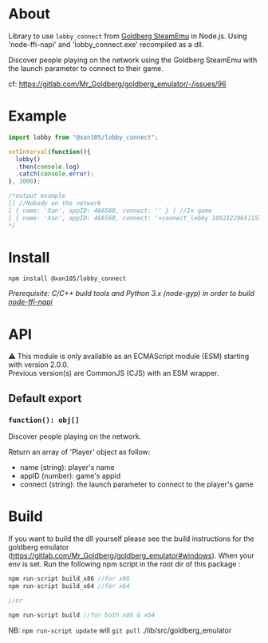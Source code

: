 About
=====

Library to use `lobby_connect` from [Goldberg SteamEmu](https://gitlab.com/Mr_Goldberg/goldberg_emulator) in Node.js.
Using 'node-ffi-napi' and 'lobby_connect.exe' recompiled as a dll.

Discover people playing on the network using the Goldberg SteamEmu with the launch parameter to connect to their game.

cf: https://gitlab.com/Mr_Goldberg/goldberg_emulator/-/issues/96

Example
=======

```js
import lobby from "@xan105/lobby_connect";

setInterval(function(){ 
  lobby()
  .then(console.log)
  .catch(console.error);
}, 3000);

/*output example
[] //Nobody on the network
[ { name: 'Xan', appID: 466560, connect: '' } ] //In game
[ { name: 'Xan', appID: 466560, connect: '+connect_lobby 109212296511539930' } ] //lobby available
*/
```

Install
=======

`npm install @xan105/lobby_connect`

_Prerequisite: C/C++ build tools and Python 3.x (node-gyp) in order to build [node-ffi-napi](https://www.npmjs.com/package/ffi-napi)_

API
===

⚠️ This module is only available as an ECMAScript module (ESM) starting with version 2.0.0.<br />
Previous version(s) are CommonJS (CJS) with an ESM wrapper.

## Default export

### `function(): obj[]`

Discover people playing on the network.

Return an array of 'Player' object as follow:

- name (string): player's name
- appID (number): game's appid
- connect (string): the launch parameter to connect to the player's game

Build
=====
If you want to build the dll yourself please see the build instructions for the goldberg emulator (https://gitlab.com/Mr_Goldberg/goldberg_emulator#windows).
When your env is set. Run the following npm script in the root dir of this package :

```js
npm run-script build_x86 //for x86
npm run-script build_x64 //for x64

//or

npm run-script build //for both x86 & x64
```

NB: `npm run-script update` will `git pull` ./lib/src/goldberg_emulator
